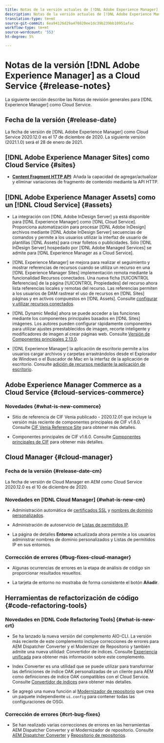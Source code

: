 ```yaml
---
title: Notas de la versión actuales de [!DNL Adobe Experience Manager] como Cloud Service.
description: Notas de la versión actuales de [!DNL Adobe Experience Manager] como Cloud Service.
translation-type: tm+mt
source-git-commit: 6ea94126d29a470820ee1dc39b239bb10951afac
workflow-type: tm+mt
source-wordcount: '553'
ht-degree: 5%

---
```



# Notas de la versión [!DNL Adobe Experience Manager] as a Cloud Service {#release-notes}

La siguiente sección describe las Notas de revisión generales para [!DNL Experience Manager] como Cloud Service.

## Fecha de la versión {#release-date}

La fecha de versión de [!DNL Adobe Experience Manager] como Cloud Service 2020.12.0 es el 17 de diciembre de 2020.
La siguiente versión (2021.1.0) será el 28 de enero de 2021.

## [!DNL Adobe Experience Manager Sites] como Cloud Service  {#sites}

* **[Content Fragment HTTP API](/help/assets/content-fragments/assets-api-content-fragments.md)**: Añada la capacidad de agregar/actualizar y eliminar variaciones de fragmento de contenido mediante la API HTTP.

## [!DNL Adobe Experience Manager Assets] como un  [!DNL Cloud Service] {#assets}

* La integración con [!DNL Adobe InDesign Server] ya está disponible para [!DNL Experience Manager] como [!DNL Cloud Service]. Proporciona automatización para procesar [!DNL Adobe InDesign] archivos mediante [!DNL Adobe InDesign Server] secuencias de comandos y permite a los usuarios utilizar la interfaz de usuario de plantillas [!DNL Assets] para crear folletos o publicidades. Sólo [!DNL InDesign Server] hospedado por [!DNL Adobe Managed Services] se admite para [!DNL Experience Manager as a Cloud Service]. <!-- TBD: Add link to article. -->

* [!DNL Experience Manager] se mejora para realizar el seguimiento y mostrar referencias de recursos cuando se utiliza un recurso en una  [!DNL Experience Manager Sites] implementación remota mediante la funcionalidad Recursos conectados. Una nueva ficha [!UICONTROL Referencias] de la página [!UICONTROL Propiedades] del recurso ahora lista referencias locales y remotas del recurso. Las referencias permiten a los usuarios de DAM rastrear el uso de recursos en [!DNL Sites] páginas y en activos compuestos en [!DNL Assets]. Consulte [configurar y utilizar recursos conectados](/help/assets/use-assets-across-connected-assets-instances.md).

* [!DNL Dynamic Media] ahora se puede acceder a las funciones mediante los componentes principales basados en  [!DNL Sites] imágenes. Los autores pueden configurar rápidamente componentes para utilizar ajustes preestablecidos de imagen, recorte inteligente y modificadores de imagen al crear páginas web. Consulte [Versión de Componentes principales 2.13.0](https://github.com/adobe/aem-core-wcm-components/releases/tag/core.wcm.components.reactor-2.13.0).

* [!DNL Experience Manager] la aplicación de escritorio permite a los usuarios cargar archivos y carpetas arrastrándolos desde el Explorador de Windows o el Buscador de Mac en la interfaz de la aplicación de escritorio. Consulte [adición de recursos mediante la aplicación de escritorio](https://experienceleague.adobe.com/docs/experience-manager-desktop-app/using/using.html#upload-and-add-new-assets-to-aem).

## Adobe Experience Manager Commerce as a Cloud Service {#cloud-services-commerce}

### Novedades {#what-is-new-commerce}

* Sitio de referencia de CIF Venia publicado - 2020.12.01 que incluye la versión más reciente de componentes principales de CIF v1.6.0. Consulte [CIF Venia Reference Site](https://github.com/adobe/aem-cif-guides-venia/releases/tag/venia-2020.12.01) para obtener más detalles.

* Componentes principales de CIF v1.6.0. Consulte [Componentes principales de CIF](https://github.com/adobe/aem-core-cif-components/releases/tag/core-cif-components-reactor-1.6.0) para obtener más detalles.

## Cloud Manager {#cloud-manager}

### Fecha de la versión {#release-date-cm}

La fecha de versión de Cloud Manager en AEM como Cloud Service 2020.12.0 es el 10 de diciembre de 2020.

### Novedades en [!DNL Cloud Manager] {#what-is-new-cm}

* Administración automática de [certificados SSL](/help/implementing/cloud-manager/managing-ssl-certifications/introduction.md) y [nombres de dominio personalizados](/help/implementing/cloud-manager/custom-domain-names/introduction.md).

* Administración de autoservicio de [Listas de permitidos IP](/help/implementing/cloud-manager/ip-allow-lists/introduction.md).

* La página de detalles **Entorno** actualizada ahora permite a los usuarios administrar nombres de dominio personalizados y Listas de permitidos IP en sus entornos.

### Corrección de errores {#bug-fixes-cloud-manager}

* Algunas ocurrencias de errores en la etapa de análisis de código sin proporcionar resultados resueltos.

* La tarjeta de entorno no mostraba de forma consistente el botón **Añadir**.

## Herramientas de refactorización de código {#code-refactoring-tools}

### Novedades en [!DNL Code Refactoring Tools] {#what-is-new-crt}

* Se ha lanzado la nueva versión del complemento AIO-CLI. La versión más reciente de este complemento incluye correcciones de errores para AEM Dispatcher Converter y el Modernizer de Repositorio y también admite una nueva utilidad: Convertidor de índices. Consulte [Experiencia unificada](https://experienceleague.adobe.com/docs/experience-manager-cloud-service/moving/refactoring-tools/unified-experience.html?lang=en#benefits) para obtener más información sobre este complemento.

* Index Converter es una utilidad que se puede utilizar para transformar las definiciones de índice OAK personalizadas de un cliente para AEM como definiciones de índice OAK compatibles con el Cloud Service. Consulte [Convertidor de índices](https://github.com/adobe/aem-cloud-service-source-migration/tree/master/packages/index-converter) para obtener más detalles.

* Se agregó una nueva función al [Modernizador de repositorio](https://github.com/adobe/aem-cloud-service-source-migration/tree/master/packages/repository-modernizer) que crea un paquete independiente `ui.config` para contener todas las configuraciones de OSGi.

### Corrección de errores {#crt-bug-fixes}

* Se han realizado varias correcciones de errores en las herramientas AEM Dispatcher Converter y el Modernizador de repositorio. Consulte [AEM Dispatcher Converter](https://github.com/adobe/aem-cloud-service-source-migration/tree/master/packages/dispatcher-converter) y [Repositorio de repositorios](https://github.com/adobe/aem-cloud-service-source-migration/tree/master/packages/repository-modernizer).
